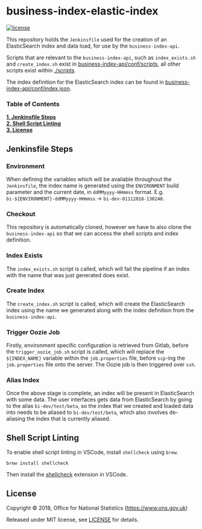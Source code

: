 # business-index-elastic-index

[![license](https://img.shields.io/github/license/mashape/apistatus.svg)](./LICENSE)

This repository holds the `Jenkinsfile` used for the creation of an ElasticSearch index and data load, for use by the `business-index-api`. 

Scripts that are relevant to the `business-index-api`, such as `index_exists.sh` and `create_index.sh` exist in [business-index-api/conf/scripts](https://github.com/ONSdigital/business-index-api/tree/master/conf/scripts), all other scripts exist within [./scripts](https://github.com/ONSdigital/business-index-elastic-index/tree/master/scripts).

The index definition for the ElasticSearch index can be found in [business-index-api/conf/index.json](https://github.com/ONSdigital/business-index-api/blob/master/conf/index.json).

### Table of Contents
**[1. Jenkinsfile Steps](#jenkinsfile-steps)**<br>
**[2. Shell Script Linting](#shell-script-linting)**<br>
**[3. License](#license)**<br>

## Jenkinsfile Steps

### Environment

When defining the variables which will be available throughout the `Jenkinsfile`, the index name is generated using the `ENVIRONMENT` build parameter and the current date, in `ddMMyyyy-HHmmss` format. E.g. `bi-${ENVIRONMENT}-ddMMyyyy-HHmmss` -> `bi-dev-01112018-130248`.

### Checkout

This repository is automatically cloned, however we have to also clone the `business-index-api` so that we can access the shell scripts and index definition.

### Index Exists

The `index_exists.sh` script is called, which will fail the pipeline if an index with the name that was just generated does exist.

### Create Index

The `create_index.sh` script is called, which will create the ElasticSearch index using the name we generated along with the index definition from the `business-index-api`.

### Trigger Oozie Job

Firstly, environment specific configuration is retrieved from Gitlab, before the `trigger_oozie_job.sh` script is called, which will replace the `${INDEX_NAME}` variable within the `job.properties` file, before `scp`-ing the `job.properties` file onto the server. The Oozie job is then triggered over `ssh`.

### Alias Index

Once the above stage is complete, an index will be present in ElasticSearch with some data. The user interfaces gets data from ElasticSearch by going to the alias `bi-dev/test/beta`, so the index that we created and loaded data into needs to be aliased to `bi-dev/test/beta`, which also involves de-aliasing the index that is currently aliased.

## Shell Script Linting

To enable shell script linting in VSCode, install `shellcheck` using `brew`.

```shell
brew install shellcheck
```

Then install the [shellcheck](https://github.com/timonwong/vscode-shellcheck) extension in VSCode.

## License

Copyright ©‎ 2018, Office for National Statistics (https://www.ons.gov.uk)

Released under MIT license, see [LICENSE](./LICENSE) for details.